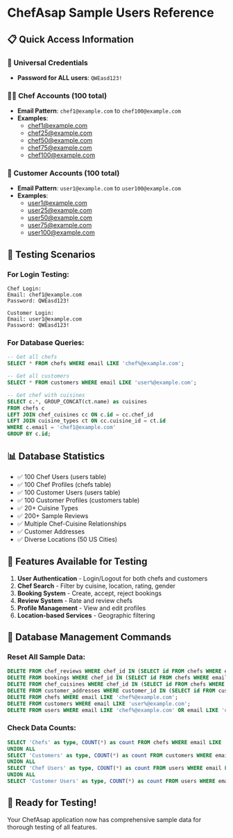 # ChefAsap Sample Users Reference

## 📋 Quick Access Information

### 🔑 Universal Credentials
- **Password for ALL users**: `QWEasd123!`

### 👨‍🍳 Chef Accounts (100 total)
- **Email Pattern**: `chef1@example.com` to `chef100@example.com`
- **Examples**:
  - chef1@example.com
  - chef25@example.com
  - chef50@example.com
  - chef75@example.com
  - chef100@example.com

### 👤 Customer Accounts (100 total)
- **Email Pattern**: `user1@example.com` to `user100@example.com`
- **Examples**:
  - user1@example.com
  - user25@example.com
  - user50@example.com
  - user75@example.com
  - user100@example.com

## 🧪 Testing Scenarios

### For Login Testing:
```
Chef Login:
Email: chef1@example.com
Password: QWEasd123!

Customer Login:
Email: user1@example.com  
Password: QWEasd123!
```

### For Database Queries:
```sql
-- Get all chefs
SELECT * FROM chefs WHERE email LIKE 'chef%@example.com';

-- Get all customers  
SELECT * FROM customers WHERE email LIKE 'user%@example.com';

-- Get chef with cuisines
SELECT c.*, GROUP_CONCAT(ct.name) as cuisines 
FROM chefs c 
LEFT JOIN chef_cuisines cc ON c.id = cc.chef_id
LEFT JOIN cuisine_types ct ON cc.cuisine_id = ct.id
WHERE c.email = 'chef1@example.com'
GROUP BY c.id;
```

## 📊 Database Statistics
- ✅ 100 Chef Users (users table)
- ✅ 100 Chef Profiles (chefs table)
- ✅ 100 Customer Users (users table)
- ✅ 100 Customer Profiles (customers table)
- ✅ 20+ Cuisine Types
- ✅ 200+ Sample Reviews
- ✅ Multiple Chef-Cuisine Relationships
- ✅ Customer Addresses
- ✅ Diverse Locations (50 US Cities)

## 🎯 Features Available for Testing
1. **User Authentication** - Login/Logout for both chefs and customers
2. **Chef Search** - Filter by cuisine, location, rating, gender
3. **Booking System** - Create, accept, reject bookings
4. **Review System** - Rate and review chefs
5. **Profile Management** - View and edit profiles
6. **Location-based Services** - Geographic filtering

## 🔧 Database Management Commands

### Reset All Sample Data:
```sql
DELETE FROM chef_reviews WHERE chef_id IN (SELECT id FROM chefs WHERE email LIKE 'chef%@example.com');
DELETE FROM bookings WHERE chef_id IN (SELECT id FROM chefs WHERE email LIKE 'chef%@example.com');
DELETE FROM chef_cuisines WHERE chef_id IN (SELECT id FROM chefs WHERE email LIKE 'chef%@example.com');
DELETE FROM customer_addresses WHERE customer_id IN (SELECT id FROM customers WHERE email LIKE 'user%@example.com');
DELETE FROM chefs WHERE email LIKE 'chef%@example.com';
DELETE FROM customers WHERE email LIKE 'user%@example.com';
DELETE FROM users WHERE email LIKE 'chef%@example.com' OR email LIKE 'user%@example.com';
```

### Check Data Counts:
```sql
SELECT 'Chefs' as type, COUNT(*) as count FROM chefs WHERE email LIKE 'chef%@example.com'
UNION ALL
SELECT 'Customers' as type, COUNT(*) as count FROM customers WHERE email LIKE 'user%@example.com'
UNION ALL
SELECT 'Chef Users' as type, COUNT(*) as count FROM users WHERE email LIKE 'chef%@example.com'
UNION ALL  
SELECT 'Customer Users' as type, COUNT(*) as count FROM users WHERE email LIKE 'user%@example.com';
```

## 🚀 Ready for Testing!
Your ChefAsap application now has comprehensive sample data for thorough testing of all features.